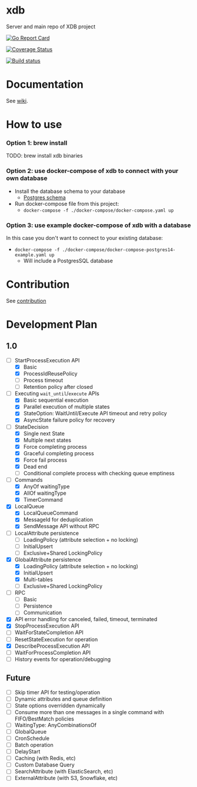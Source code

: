 # xdb
Server and main repo of XDB project

[![Go Report Card](https://goreportcard.com/badge/github.com/xdblab/xdb)](https://goreportcard.com/report/github.com/xdblab/xdb)

[![Coverage Status](https://codecov.io/github/xdblab/xdb/coverage.svg?branch=main)](https://app.codecov.io/gh/xdblab/xdb/branch/main)

[![Build status](https://github.com/xdblab/xdb/actions/workflows/ci-postgres14.yaml/badge.svg?branch=main)](https://github.com/xdblab/xdb/actions/workflows/ci-postgres14.yaml)


# Documentation

See [wiki](https://github.com/xdblab/xdb/wiki).

# How to use 

### Option 1: brew install
TODO: brew install xdb binaries


### Option 2: use docker-compose of xdb to connect with your own database
* Install the database schema to your database
  * [Postgres schema](./extensions/postgres/schema)
* Run docker-compose file from this project:
  * `docker-compose -f ./docker-compose/docker-compose.yaml up`

### Option 3: use example docker-compose of xdb with a database
In this case you don't want to connect to your existing database:

* `docker-compose -f ./docker-compose/docker-compose-postgres14-example.yaml up`
  * Will include a PostgresSQL database 
# Contribution 
See [contribution](./CONTRIBUTING.md) 

# Development Plan
## 1.0
- [ ] StartProcessExecution API
  - [x] Basic
  - [x] ProcessIdReusePolicy
  - [ ] Process timeout
  - [ ] Retention policy after closed
- [ ] Executing `wait_until`/`execute` APIs
  - [x] Basic sequential execution
  - [x] Parallel execution of multiple states
  - [x] StateOption: WaitUntil/Execute API timeout and retry policy
  - [x] AsyncState failure policy for recovery
- [ ] StateDecision
  - [x] Single next State
  - [x] Multiple next states
  - [x] Force completing process
  - [x] Graceful completing process
  - [x] Force fail process
  - [x] Dead end
  - [ ] Conditional complete process with checking queue emptiness
- [ ] Commands
  - [x] AnyOf waitingType
  - [x] AllOf waitingType
  - [x] TimerCommand
- [x] LocalQueue
  - [x] LocalQueueCommand
  - [x] MessageId for deduplication
  - [x] SendMessage API without RPC
- [ ] LocalAttribute persistence
  - [ ] LoadingPolicy (attribute selection + no locking)
  - [ ] InitialUpsert
  - [ ] Exclusive+Shared LockingPolicy
- [x] GlobalAttribute  persistence
  - [x] LoadingPolicy (attribute selection + no locking)
  - [x] InitialUpsert
  - [x] Multi-tables
  - [ ] Exclusive+Shared LockingPolicy
- [ ] RPC
  - [ ] Basic
  - [ ] Persistence
  - [ ] Communication
- [x] API error handling for canceled, failed, timeout, terminated
- [x] StopProcessExecution API
- [ ] WaitForStateCompletion API
- [ ] ResetStateExecution for operation
- [x] DescribeProcessExecution API
- [ ] WaitForProcessCompletion API
- [ ] History events for operation/debugging

## Future

- [ ] Skip timer API for testing/operation
- [ ] Dynamic attributes and queue definition
- [ ] State options overridden dynamically
- [ ] Consume more than one messages in a single command with FIFO/BestMatch policies
- [ ] WaitingType: AnyCombinationsOf
- [ ] GlobalQueue
- [ ] CronSchedule
- [ ] Batch operation
- [ ] DelayStart
- [ ] Caching (with Redis, etc)
- [ ] Custom Database Query
- [ ] SearchAttribute (with ElasticSearch, etc)
- [ ] ExternalAttribute (with S3, Snowflake, etc)